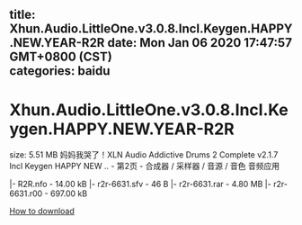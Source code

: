 
title: Xhun.Audio.LittleOne.v3.0.8.Incl.Keygen.HAPPY.NEW.YEAR-R2R
date: Mon Jan 06 2020 17:47:57 GMT+0800 (CST)    
categories: baidu
---

# Xhun.Audio.LittleOne.v3.0.8.Incl.Keygen.HAPPY.NEW.YEAR-R2R
size: 5.51 MB
 妈妈我哭了！XLN Audio Addictive Drums 2 Complete v2.1.7 Incl Keygen HAPPY NEW .. - 第2页 - 合成器 / 采样器 / 音源 / 音色 音频应用
 
|- R2R.nfo - 14.00 kB
|- r2r-6631.sfv - 46 B
|- r2r-6631.rar - 4.80 MB
|- r2r-6631.r00 - 697.00 kB

[How to download](https://bpcam.bemobtrk.com/go/2ceec3aa-1ca2-46d6-b9ff-aaa5c184517c?jno=4431)
